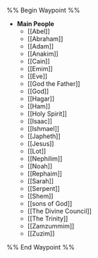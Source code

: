 %% Begin Waypoint %%
- **Main People**
	- [[Abel]]
	- [[Abraham]]
	- [[Adam]]
	- [[Anakim]]
	- [[Cain]]
	- [[Emim]]
	- [[Eve]]
	- [[God the Father]]
	- [[God]]
	- [[Hagar]]
	- [[Ham]]
	- [[Holy Spirit]]
	- [[Isaac]]
	- [[Ishmael]]
	- [[Japheth]]
	- [[Jesus]]
	- [[Lot]]
	- [[Nephilim]]
	- [[Noah]]
	- [[Rephaim]]
	- [[Sarah]]
	- [[Serpent]]
	- [[Shem]]
	- [[sons of God]]
	- [[The Divine Council]]
	- [[The Trinity]]
	- [[Zamzummim]]
	- [[Zuzim]]

%% End Waypoint %%
